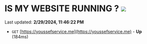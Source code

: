 # IS MY WEBSITE RUNNING ? [![](https://img.shields.io/static/v1?label=Sponsor&message=%E2%9D%A4&logo=GitHub&color=%23fe8e86)](https://github.com/sponsors/<username>)

Last updated: **2/29/2024, 11:46:22 PM**

- `GET` [https://youssefservice.me](https://youssefservice.me) - **Up** (184ms)
